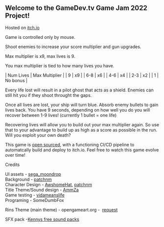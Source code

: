 ## Welcome to the GameDev.tv Game Jam 2022 Project!
Hosted on [itch.io](https://somedumbfox.itch.io/gizmos-gambit)

Game is controlled only by mouse.

Shoot enemies to increase your score multiplier and gun upgrades.

Max multiplier is x9, max lives is 9.

You max multiplier is tied to how many lives you have.

| Num Lives | Max Multiplier |
| 9 | x9 |
| 6-8 | x6 |
| 4-6 | x4 |
| 2-3 | x2 |
| 1 | No bonus |

Every life lost will result in a pilot ghost that acts as a shield. Enemies can still hit you if they shoot throught the gaps.

Once all lives are lost, your ship will turn blue. Absorb enemy bullets to gain lives back. You have 9 seconds, depending on how well you do you will recover between 1-9 lives! (currently 1 bullet = one life)

Recovering lives will allow you to build out your max multiplier again. So use that to your advantage to build up as high as a score as possible in the run. Will you exploit your own death?

This game is [open sourced](https://github.com/somedumbfox/GameJam-2022), with a functioning CI/CD pipeline to automatcally build and deploy to itch.io. Feel free to watch this game evolve over time!

Credits

UI assets - [sega_moondrop](https://sega-moondrop.itch.io/)\
Background - [patchnm](https://patchnm.itch.io/)\
Character Design - [AwshomeHat](https://awshomehat.itch.io/), [patchnm](https://patchnm.itch.io/)\
Title Theme/Sound design - [AmmZa](https://ammza.itch.io/)\
Game testing - [vidameanslife](https://vidameanslife.itch.io/)\
Programing - SomeDumbFox

Rins Theme (main theme) - opengameart.org -  [request](https://request.itch.io/)

SFX pack -[Kennys free sound packs](https://kenney.nl/assets?q=audio)
